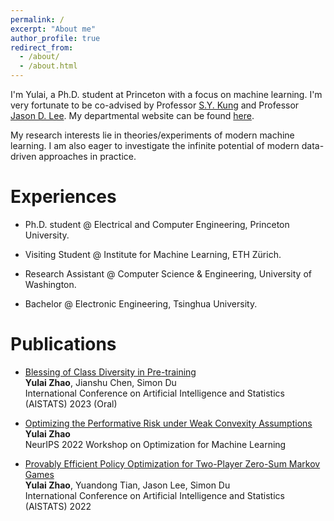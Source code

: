```yaml
---
permalink: /
excerpt: "About me"
author_profile: true
redirect_from: 
  - /about/
  - /about.html
---
```


I'm Yulai, a Ph.D. student at Princeton with a focus on machine learning. I'm very fortunate to be co-advised by Professor [S.Y. Kung](https://ece.princeton.edu/people/sun-yuan-kung) and Professor [Jason D. Lee](https://jasondlee88.github.io/). My departmental website can be found [here](https://ece.princeton.edu/people/yulai-zhao).


My research interests lie in theories/experiments of modern machine learning. I am also eager to investigate the infinite potential of modern data-driven approaches in practice. 
<!-- I'm Yulai, a Ph.D. student at Princeton University. My research interests lie in theories/experiments of modern machine learning. I am also eager to apply modern data-driven approaches to practice. -->

Experiences
======
* Ph.D. student @ Electrical and Computer Engineering, Princeton University. 
<!-- Fortunately advised by Prof [S.Y. Kung](https://ece.princeton.edu/people/sun-yuan-kung) and [Jason D. Lee](https://jasondlee88.github.io/) -->
* Visiting Student @ Institute for Machine Learning, ETH Zürich.
<!-- Hosted by Prof [Aurelien Lucchi](https://t.co/MWMK6o7qIq) -->
* Research Assistant @ Computer Science & Engineering, University of Washington.
<!-- Hosted by Prof [Simon S. Du](https://simonshaoleidu.com/) -->
* Bachelor @ Electronic Engineering, Tsinghua University.

Publications
======
* [Blessing of Class Diversity in Pre-training](https://arxiv.org/abs/2209.03447)   
**Yulai Zhao**, Jianshu Chen, Simon Du   
International Conference on Artificial Intelligence and Statistics (AISTATS) 2023 (Oral)

* [Optimizing the Performative Risk under Weak Convexity Assumptions](https://openreview.net/forum?id=Ut_vApkulkk)    
**Yulai Zhao**   
NeurIPS 2022 Workshop on Optimization for Machine Learning

* [Provably Efficient Policy Optimization for Two-Player Zero-Sum Markov Games](https://proceedings.mlr.press/v151/zhao22b.html)   
**Yulai Zhao**, Yuandong Tian, Jason Lee, Simon Du   
International Conference on Artificial Intelligence and Statistics (AISTATS) 2022



